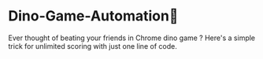 # Dino-Game-Automation🦕

Ever thought of beating your friends in Chrome dino game ? Here's a simple trick for unlimited scoring with just one line of code.
